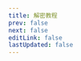 ```yaml
---
title: 解密教程
prev: false
next: false
editLink: false
lastUpdated: false
---
```


<script setup>
import { useRouter } from 'vitepress'

const router = useRouter()
router.go('/decrypt/说明（必看）') 
</script>